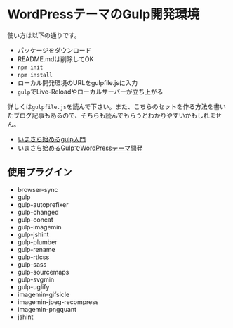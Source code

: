 # WordPressテーマのGulp開発環境

使い方は以下の通りです。
- パッケージをダウンロード
- README.mdは削除してOK
- `npm init`
- `npm install`
- ローカル開発環境のURLをgulpfile.jsに入力
- `gulp`でLive-Reloadやローカルサーバーが立ち上がる

詳しくは`gulpfile.js`を読んで下さい。また、こちらのセットを作る方法を書いたブログ記事もあるので、そちらも読んでもらうとわかりやすいかもしれません。

- [いまさら始めるgulp入門](https://olein-design.com/blog/gulp-starter)
- [いまさら始めるGulpでWordPressテーマ開発]( https://olein-design.com/blog/gulp-wp-starter)

## 使用プラグイン
- browser-sync
- gulp
- gulp-autoprefixer
- gulp-changed
- gulp-concat
- gulp-imagemin
- gulp-jshint
- gulp-plumber
- gulp-rename
- gulp-rtlcss
- gulp-sass
- gulp-sourcemaps
- gulp-svgmin
- gulp-uglify
- imagemin-gifsicle
- imagemin-jpeg-recompress
- imagemin-pngquant
- jshint

